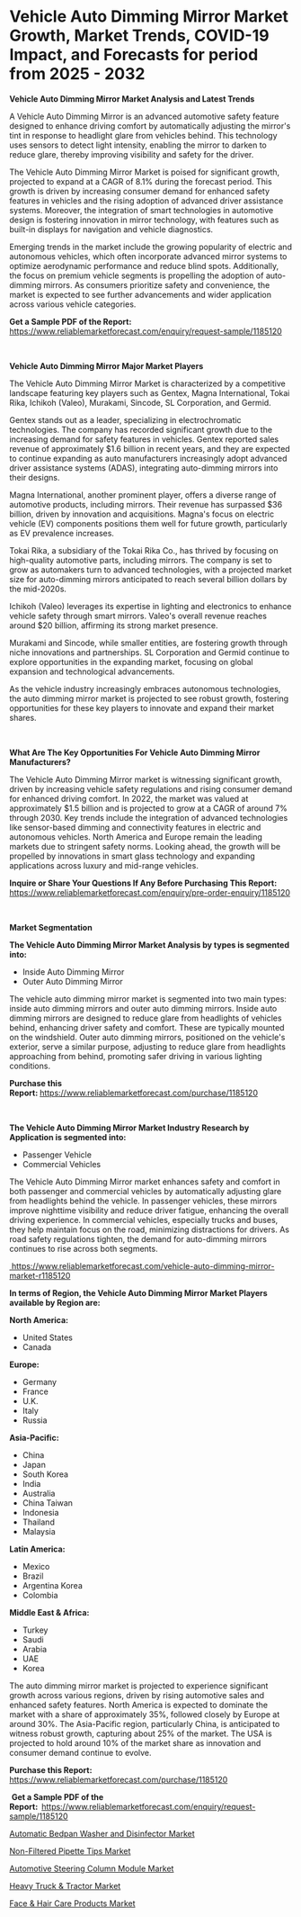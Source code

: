 <p><h1>Vehicle Auto Dimming Mirror Market Growth, Market Trends, COVID-19 Impact, and Forecasts for period from 2025 - 2032</h1></p><p><strong>Vehicle Auto Dimming Mirror Market Analysis and Latest Trends</strong></p>
<p><p>A Vehicle Auto Dimming Mirror is an advanced automotive safety feature designed to enhance driving comfort by automatically adjusting the mirror's tint in response to headlight glare from vehicles behind. This technology uses sensors to detect light intensity, enabling the mirror to darken to reduce glare, thereby improving visibility and safety for the driver.</p><p>The Vehicle Auto Dimming Mirror Market is poised for significant growth, projected to expand at a CAGR of 8.1% during the forecast period. This growth is driven by increasing consumer demand for enhanced safety features in vehicles and the rising adoption of advanced driver assistance systems. Moreover, the integration of smart technologies in automotive design is fostering innovation in mirror technology, with features such as built-in displays for navigation and vehicle diagnostics.</p><p>Emerging trends in the market include the growing popularity of electric and autonomous vehicles, which often incorporate advanced mirror systems to optimize aerodynamic performance and reduce blind spots. Additionally, the focus on premium vehicle segments is propelling the adoption of auto-dimming mirrors. As consumers prioritize safety and convenience, the market is expected to see further advancements and wider application across various vehicle categories.</p></p>
<p><strong>Get a Sample PDF of the Report:&nbsp;</strong> <a href="https://www.reliablemarketforecast.com/enquiry/request-sample/1185120?utm_campaign=1080&utm_medium=2&utm_source=Github&utm_content=ia&utm_term=28032025&utm_id=vehicle-auto-dimming-mirror">https://www.reliablemarketforecast.com/enquiry/request-sample/1185120</a></p>
<p>&nbsp;</p>
<p><strong>Vehicle Auto Dimming Mirror Major Market Players</strong></p>
<p><p>The Vehicle Auto Dimming Mirror Market is characterized by a competitive landscape featuring key players such as Gentex, Magna International, Tokai Rika, Ichikoh (Valeo), Murakami, Sincode, SL Corporation, and Germid. </p><p>Gentex stands out as a leader, specializing in electrochromatic technologies. The company has recorded significant growth due to the increasing demand for safety features in vehicles. Gentex reported sales revenue of approximately $1.6 billion in recent years, and they are expected to continue expanding as auto manufacturers increasingly adopt advanced driver assistance systems (ADAS), integrating auto-dimming mirrors into their designs.</p><p>Magna International, another prominent player, offers a diverse range of automotive products, including mirrors. Their revenue has surpassed $36 billion, driven by innovation and acquisitions. Magna's focus on electric vehicle (EV) components positions them well for future growth, particularly as EV prevalence increases.</p><p>Tokai Rika, a subsidiary of the Tokai Rika Co., has thrived by focusing on high-quality automotive parts, including mirrors. The company is set to grow as automakers turn to advanced technologies, with a projected market size for auto-dimming mirrors anticipated to reach several billion dollars by the mid-2020s.</p><p>Ichikoh (Valeo) leverages its expertise in lighting and electronics to enhance vehicle safety through smart mirrors. Valeo's overall revenue reaches around $20 billion, affirming its strong market presence.</p><p>Murakami and Sincode, while smaller entities, are fostering growth through niche innovations and partnerships. SL Corporation and Germid continue to explore opportunities in the expanding market, focusing on global expansion and technological advancements.</p><p>As the vehicle industry increasingly embraces autonomous technologies, the auto dimming mirror market is projected to see robust growth, fostering opportunities for these key players to innovate and expand their market shares.</p></p>
<p>&nbsp;</p>
<p><strong>What Are The Key Opportunities For Vehicle Auto Dimming Mirror Manufacturers?</strong></p>
<p><p>The Vehicle Auto Dimming Mirror market is witnessing significant growth, driven by increasing vehicle safety regulations and rising consumer demand for enhanced driving comfort. In 2022, the market was valued at approximately $1.5 billion and is projected to grow at a CAGR of around 7% through 2030. Key trends include the integration of advanced technologies like sensor-based dimming and connectivity features in electric and autonomous vehicles. North America and Europe remain the leading markets due to stringent safety norms. Looking ahead, the growth will be propelled by innovations in smart glass technology and expanding applications across luxury and mid-range vehicles.</p></p>
<p><strong>Inquire or Share Your Questions If Any Before Purchasing This Report:</strong> <a href="https://www.reliablemarketforecast.com/enquiry/pre-order-enquiry/1185120?utm_campaign=1080&utm_medium=2&utm_source=Github&utm_content=ia&utm_term=28032025&utm_id=vehicle-auto-dimming-mirror">https://www.reliablemarketforecast.com/enquiry/pre-order-enquiry/1185120</a></p>
<p>&nbsp;</p>
<p><strong>Market Segmentation</strong></p>
<p><strong>The Vehicle Auto Dimming Mirror Market Analysis by types is segmented into:</strong></p>
<p><ul><li>Inside Auto Dimming Mirror</li><li>Outer Auto Dimming Mirror</li></ul></p>
<p><p>The vehicle auto dimming mirror market is segmented into two main types: inside auto dimming mirrors and outer auto dimming mirrors. Inside auto dimming mirrors are designed to reduce glare from headlights of vehicles behind, enhancing driver safety and comfort. These are typically mounted on the windshield. Outer auto dimming mirrors, positioned on the vehicle's exterior, serve a similar purpose, adjusting to reduce glare from headlights approaching from behind, promoting safer driving in various lighting conditions.</p></p>
<p><strong>Purchase this Report:&nbsp;</strong><a href="https://www.reliablemarketforecast.com/purchase/1185120?utm_campaign=1080&utm_medium=2&utm_source=Github&utm_content=ia&utm_term=28032025&utm_id=vehicle-auto-dimming-mirror">https://www.reliablemarketforecast.com/purchase/1185120</a></p>
<p>&nbsp;</p>
<p><strong>The Vehicle Auto Dimming Mirror Market Industry Research by Application is segmented into:</strong></p>
<p><ul><li>Passenger Vehicle</li><li>Commercial Vehicles</li></ul></p>
<p><p>The Vehicle Auto Dimming Mirror market enhances safety and comfort in both passenger and commercial vehicles by automatically adjusting glare from headlights behind the vehicle. In passenger vehicles, these mirrors improve nighttime visibility and reduce driver fatigue, enhancing the overall driving experience. In commercial vehicles, especially trucks and buses, they help maintain focus on the road, minimizing distractions for drivers. As road safety regulations tighten, the demand for auto-dimming mirrors continues to rise across both segments.</p></p>
<p><a href="https://www.reliablemarketforecast.com/vehicle-auto-dimming-mirror-market-r1185120?utm_campaign=1080&utm_medium=2&utm_source=Github&utm_content=ia&utm_term=28032025&utm_id=vehicle-auto-dimming-mirror">&nbsp;https://www.reliablemarketforecast.com/vehicle-auto-dimming-mirror-market-r1185120</a></p>
<p><strong>In terms of Region, the Vehicle Auto Dimming Mirror Market Players available by Region are:</strong></p>
<p>
    <p> <strong> North America: </strong>
        <ul>
            <li>United States</li>
            <li>Canada</li>
        </ul>
        </p> 
    <p> <strong> Europe: </strong>
        <ul>
            <li>Germany</li>
            <li>France</li>
            <li>U.K.</li>
            <li>Italy</li>
            <li>Russia</li>
        </ul>
        </p> 
    <p> <strong> Asia-Pacific: </strong>
        <ul>
            <li>China</li>
            <li>Japan</li>
            <li>South Korea</li>
            <li>India</li>
            <li>Australia</li>
            <li>China Taiwan</li>
            <li>Indonesia</li>
            <li>Thailand</li>
            <li>Malaysia</li>
        </ul>
        </p> 
    <p> <strong> Latin America: </strong>
        <ul>
            <li>Mexico</li>
            <li>Brazil</li>
            <li>Argentina Korea</li>
            <li>Colombia</li>
        </ul>
        </p> 
    <p> <strong> Middle East & Africa: </strong>
        <ul>
            <li>Turkey</li>
            <li>Saudi</li>
            <li>Arabia</li>
            <li>UAE</li>
            <li>Korea</li>
        </ul>
    </p>
    </p>
<p><p>The auto dimming mirror market is projected to experience significant growth across various regions, driven by rising automotive sales and enhanced safety features. North America is expected to dominate the market with a share of approximately 35%, followed closely by Europe at around 30%. The Asia-Pacific region, particularly China, is anticipated to witness robust growth, capturing about 25% of the market. The USA is projected to hold around 10% of the market share as innovation and consumer demand continue to evolve.</p></p>
<p><strong>Purchase this Report: </strong><a href="https://www.reliablemarketforecast.com/purchase/1185120?utm_campaign=1080&utm_medium=2&utm_source=Github&utm_content=ia&utm_term=28032025&utm_id=vehicle-auto-dimming-mirror">https://www.reliablemarketforecast.com/purchase/1185120</a></p>
<p>&nbsp;<strong>Get a Sample PDF of the Report:&nbsp;&nbsp;</strong><a href="https://www.reliablemarketforecast.com/enquiry/request-sample/1185120?utm_campaign=1080&utm_medium=2&utm_source=Github&utm_content=ia&utm_term=28032025&utm_id=vehicle-auto-dimming-mirror">https://www.reliablemarketforecast.com/enquiry/request-sample/1185120</a></p>
<p><strong></strong></p>
<p><p><a href="https://github.com/atawanyeze/Market-Research-Report-List-1/blob/main/automatic-bedpan-washer-and-disinfector-market.md?utm_campaign=1080&utm_medium=2&utm_source=Github&utm_content=ia&utm_term=28032025&utm_id=vehicle-auto-dimming-mirror">Automatic Bedpan Washer and Disinfector Market</a></p><p><a href="https://github.com/lazloklitz2e/Market-Research-Report-List-1/blob/main/non-filtered-pipette-tips-market.md?utm_campaign=1080&utm_medium=2&utm_source=Github&utm_content=ia&utm_term=28032025&utm_id=vehicle-auto-dimming-mirror">Non-Filtered Pipette Tips Market</a></p><p><a href="https://github.com/pezezlarue7h/Market-Research-Report-List-1/blob/main/automotive-steering-column-module-market.md?utm_campaign=1080&utm_medium=2&utm_source=Github&utm_content=ia&utm_term=28032025&utm_id=vehicle-auto-dimming-mirror">Automotive Steering Column Module Market</a></p><p><a href="https://github.com/rueffmuoloqw/Market-Research-Report-List-1/blob/main/heavy-truck-tractor-market.md?utm_campaign=1080&utm_medium=2&utm_source=Github&utm_content=ia&utm_term=28032025&utm_id=vehicle-auto-dimming-mirror">Heavy Truck & Tractor Market</a></p><p><a href="https://github.com/onutsheinz/Market-Research-Report-List-1/blob/main/face-hair-care-products-market.md?utm_campaign=1080&utm_medium=2&utm_source=Github&utm_content=ia&utm_term=28032025&utm_id=vehicle-auto-dimming-mirror">Face & Hair Care Products Market</a></p></p>